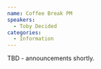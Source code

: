 ```yaml
---
name: Coffee Break PM
speakers:
  - Toby Decided
categories:
  - Information
---
```


TBD - announcements shortly.